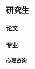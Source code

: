 ## 研究生<!-- {docsify-ignore-all} -->

### [论文](教程/考试/研究生/论文.md)

### 专业

#### [心理咨询](教程/考试/研究生/心理咨询.md)